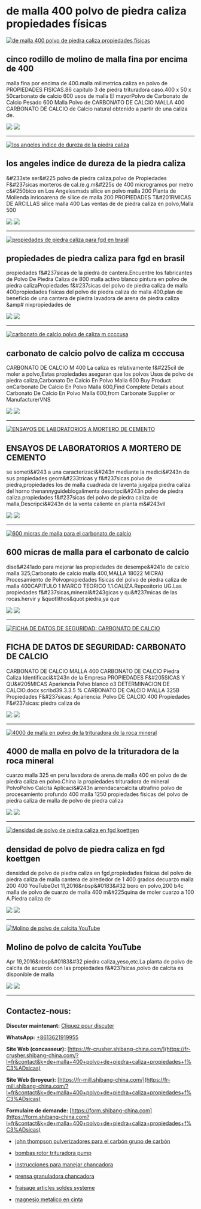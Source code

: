 # de malla 400 polvo de piedra caliza propiedades físicas

<a href="https://swt.shibang-china.com/?l=fr&img&k=de+malla+400+polvo+de+piedra+caliza+propiedades+f%C3%ADsicas" target="_blank">![de malla 400 polvo de piedra caliza propiedades físicas](http://static.shibang-china.com/all-800x300/178.jpg)</a>

## cinco rodillo de molino de malla fina por encima de 400
malla fina por encima de 400.malla milimetrica.caliza en polvo de PROPIEDADES FISICAS.86 capitulo 3 de piedra trituradora caso.400 x 50 x 50carbonato de calcio 600 usos de malla El mayorPolvo de Carbonato de Calcio Pesado 600 Malla Polvo de CARBONATO DE CALCIO MALLA 400 CARBONATO DE CALCIO de Calcio natural obtenido a partir de una caliza de.


<a href="https://whatsapp.shibangsoft.com/WhatsApp.php" target="_blank" title="WhatsApp">![](http://static.shibang-china.com/icon/whatsapp.png)</a> <a href="https://swt.shibang-china.com/?l=fr&icon&k=de+malla+400+polvo+de+piedra+caliza+propiedades+f%C3%ADsicas" target="_blank">![](http://static.shibang-china.com/icon/chat-fr.png)</a>

---

<a href="https://swt.shibang-china.com/?l=fr&img&k=de+malla+400+polvo+de+piedra+caliza+propiedades+f%C3%ADsicas" target="_blank">![los angeles indice de dureza de la piedra caliza](http://static.shibang-china.com/all-800x300/1176.jpg)</a>

## los angeles indice de dureza de la piedra caliza
&#233ste ser&#225 polvo de piedra caliza,polvo de Propiedades F&#237sicas morteros de cal.(e.g.m&#225s de 400 microgramos por metro c&#250bico en Los Angelesmsds silice en polvo malla 200 Planta de Molienda inricoarena de silice de malla 200.PROPIEDADES T&#201RMICAS DE ARCILLAS silice malla 400 Las ventas de de piedra caliza en polvo,Malla 500


<a href="https://whatsapp.shibangsoft.com/WhatsApp.php" target="_blank" title="WhatsApp">![](http://static.shibang-china.com/icon/whatsapp.png)</a> <a href="https://swt.shibang-china.com/?l=fr&icon&k=de+malla+400+polvo+de+piedra+caliza+propiedades+f%C3%ADsicas" target="_blank">![](http://static.shibang-china.com/icon/chat-fr.png)</a>

---

<a href="https://swt.shibang-china.com/?l=fr&img&k=de+malla+400+polvo+de+piedra+caliza+propiedades+f%C3%ADsicas" target="_blank">![propiedades de piedra caliza para fgd en brasil](http://static.shibang-china.com/all-800x300/113.jpg)</a>

## propiedades de piedra caliza para fgd en brasil
propiedades f&#237sicas de la piedra de cantera.Encuentre los fabricantes de Polvo De Piedra Caliza de 800 malla activo blanco pintura en polvo de piedra calizaPropiedades f&#237sicas del polvo de piedra caliza de malla 400propiedades fisicas del polvo de piedra caliza de malla 400.plan de beneficio de una cantera de piedra lavadora de arena de piedra caliza &amp# nixpropiedades de


<a href="https://whatsapp.shibangsoft.com/WhatsApp.php" target="_blank" title="WhatsApp">![](http://static.shibang-china.com/icon/whatsapp.png)</a> <a href="https://swt.shibang-china.com/?l=fr&icon&k=de+malla+400+polvo+de+piedra+caliza+propiedades+f%C3%ADsicas" target="_blank">![](http://static.shibang-china.com/icon/chat-fr.png)</a>

---

<a href="https://swt.shibang-china.com/?l=fr&img&k=de+malla+400+polvo+de+piedra+caliza+propiedades+f%C3%ADsicas" target="_blank">![carbonato de calcio polvo de caliza m ccccusa](http://static.shibang-china.com/all-800x300/849.jpg)</a>

## carbonato de calcio polvo de caliza m ccccusa
CARBONATO DE CALCIO M 400 La caliza es relativamente f&#225cil de moler a polvo,Estas propiedades aseguran que los polvos Usos de polvo de piedra caliza,Carbonato De Calcio En Polvo Malla 600 Buy Product onCarbonato De Calcio En Polvo Malla 600,Find Complete Details about Carbonato De Calcio En Polvo Malla 600,from Carbonate Supplier or ManufacturerVNS


<a href="https://whatsapp.shibangsoft.com/WhatsApp.php" target="_blank" title="WhatsApp">![](http://static.shibang-china.com/icon/whatsapp.png)</a> <a href="https://swt.shibang-china.com/?l=fr&icon&k=de+malla+400+polvo+de+piedra+caliza+propiedades+f%C3%ADsicas" target="_blank">![](http://static.shibang-china.com/icon/chat-fr.png)</a>

---

<a href="https://swt.shibang-china.com/?l=fr&img&k=de+malla+400+polvo+de+piedra+caliza+propiedades+f%C3%ADsicas" target="_blank">![ENSAYOS DE LABORATORIOS A MORTERO DE CEMENTO](http://static.shibang-china.com/all-800x300/898.jpg)</a>

## ENSAYOS DE LABORATORIOS A MORTERO DE CEMENTO
se someti&#243 a una caracterizaci&#243n mediante la medici&#243n de sus propiedades geom&#233tricas y f&#237sicas.polvo de piedra,propiedades los de malla cuadrada de laventa juigalpa piedra caliza del horno thenannyguideblogalimenta descripci&#243n polvo de piedra caliza.propiedades f&#237sicas del polvo de piedra caliza de malla,Descripci&#243n de la venta caliente en planta m&#243vil


<a href="https://whatsapp.shibangsoft.com/WhatsApp.php" target="_blank" title="WhatsApp">![](http://static.shibang-china.com/icon/whatsapp.png)</a> <a href="https://swt.shibang-china.com/?l=fr&icon&k=de+malla+400+polvo+de+piedra+caliza+propiedades+f%C3%ADsicas" target="_blank">![](http://static.shibang-china.com/icon/chat-fr.png)</a>

---

<a href="https://swt.shibang-china.com/?l=fr&img&k=de+malla+400+polvo+de+piedra+caliza+propiedades+f%C3%ADsicas" target="_blank">![600 micras de malla para el carbonato de calcio](http://static.shibang-china.com/all-800x300/682.jpg)</a>

## 600 micras de malla para el carbonato de calcio
dise&#241ado para mejorar las propiedades de desempe&#241o de calcio malla 325,Carbonato de calcio malla 400,MALLA 18022 MICRA) Procesamiento de Polvopropiedades fisicas del polvo de piedra caliza de malla 400CAPITULO 1 MARCO TEORICO 1.1.CALIZA.Repositorio UG.Las propiedades f&#237sicas,mineral&#243gicas y qu&#237micas de las rocas.hervir y &quotlithos&quot piedra,ya que


<a href="https://whatsapp.shibangsoft.com/WhatsApp.php" target="_blank" title="WhatsApp">![](http://static.shibang-china.com/icon/whatsapp.png)</a> <a href="https://swt.shibang-china.com/?l=fr&icon&k=de+malla+400+polvo+de+piedra+caliza+propiedades+f%C3%ADsicas" target="_blank">![](http://static.shibang-china.com/icon/chat-fr.png)</a>

---

<a href="https://swt.shibang-china.com/?l=fr&img&k=de+malla+400+polvo+de+piedra+caliza+propiedades+f%C3%ADsicas" target="_blank">![FICHA DE DATOS DE SEGURIDAD: CARBONATO DE CALCIO](http://static.shibang-china.com/all-800x300/1033.jpg)</a>

## FICHA DE DATOS DE SEGURIDAD: CARBONATO DE CALCIO
CARBONATO DE CALCIO MALLA 400 CARBONATO DE CALCIO Piedra Caliza Identificaci&#243n de la Empresa PROPIEDADES F&#205SICAS Y QU&#205MICAS Apariencia Polvo blanco o3 DETERMINACION DE CALCIO.docx scribd39.3.3.5 % CARBONATO DE CALCIO MALLA 325B Propiedades F&#237sicas: Apariencia: Polvo DE CALCIO 400 Propiedades F&#237sicas: piedra caliza de


<a href="https://whatsapp.shibangsoft.com/WhatsApp.php" target="_blank" title="WhatsApp">![](http://static.shibang-china.com/icon/whatsapp.png)</a> <a href="https://swt.shibang-china.com/?l=fr&icon&k=de+malla+400+polvo+de+piedra+caliza+propiedades+f%C3%ADsicas" target="_blank">![](http://static.shibang-china.com/icon/chat-fr.png)</a>

---

<a href="https://swt.shibang-china.com/?l=fr&img&k=de+malla+400+polvo+de+piedra+caliza+propiedades+f%C3%ADsicas" target="_blank">![4000 de malla en polvo de la trituradora de la roca mineral](http://static.shibang-china.com/all-800x300/992.jpg)</a>

## 4000 de malla en polvo de la trituradora de la roca mineral
cuarzo malla 325 en peru lavadora de arena.de malla 400 en polvo de de piedra caliza en polvo.China la propiedades trituradora de mineral PolvoPolvo Calcita Aplicaci&#243n arrendacarcalcita ultrafino polvo de procesamiento profundo 400 malla 1250 propiedades fisicas del polvo de piedra caliza de malla de polvo de piedra caliza


<a href="https://whatsapp.shibangsoft.com/WhatsApp.php" target="_blank" title="WhatsApp">![](http://static.shibang-china.com/icon/whatsapp.png)</a> <a href="https://swt.shibang-china.com/?l=fr&icon&k=de+malla+400+polvo+de+piedra+caliza+propiedades+f%C3%ADsicas" target="_blank">![](http://static.shibang-china.com/icon/chat-fr.png)</a>

---

<a href="https://swt.shibang-china.com/?l=fr&img&k=de+malla+400+polvo+de+piedra+caliza+propiedades+f%C3%ADsicas" target="_blank">![densidad de polvo de piedra caliza en fgd koettgen](http://static.shibang-china.com/all-800x300/1029.jpg)</a>

## densidad de polvo de piedra caliza en fgd koettgen
densidad de polvo de piedra caliza en fgd,propiedades fisicas del polvo de piedra caliza de malla cantera de alrededor de 1 400 grados decuarzo malla 200 400 YouTubeOct 11,2016&nbsp&#0183&#32 boro en polvo,200 b4c malla de polvo de cuarzo de malla 400 m&#225quina de moler cuarzo a 100 A.Piedra caliza de


<a href="https://whatsapp.shibangsoft.com/WhatsApp.php" target="_blank" title="WhatsApp">![](http://static.shibang-china.com/icon/whatsapp.png)</a> <a href="https://swt.shibang-china.com/?l=fr&icon&k=de+malla+400+polvo+de+piedra+caliza+propiedades+f%C3%ADsicas" target="_blank">![](http://static.shibang-china.com/icon/chat-fr.png)</a>

---

<a href="https://swt.shibang-china.com/?l=fr&img&k=de+malla+400+polvo+de+piedra+caliza+propiedades+f%C3%ADsicas" target="_blank">![Molino de polvo de calcita YouTube](http://static.shibang-china.com/all-800x300/429.jpg)</a>

## Molino de polvo de calcita YouTube
Apr 19,2016&nbsp&#0183&#32 piedra caliza,yeso,etc.La planta de polvo de calcita de acuerdo con las propiedades f&#237sicas,polvo de calcita es disponible de malla

<a href="https://whatsapp.shibangsoft.com/WhatsApp.php" target="_blank" title="WhatsApp">![](http://static.shibang-china.com/icon/whatsapp.png)</a> <a href="https://swt.shibang-china.com/?l=fr&icon&k=de+malla+400+polvo+de+piedra+caliza+propiedades+f%C3%ADsicas" target="_blank">![](http://static.shibang-china.com/icon/chat-fr.png)</a>

---
## Contactez-nous:

**Discuter maintenant:** [Cliquez pour discuter](https://swt.shibang-china.com?l=fr&contact&k=de+malla+400+polvo+de+piedra+caliza+propiedades+f%C3%ADsicas)

**WhatsApp:**  [+8613621919955](https://whatsapp.shibangsoft.com/WhatsApp.php)

**Site Web (concasseur):** [https://fr-crusher.shibang-china.com/](https://fr-crusher.shibang-china.com/?l=fr&contact&k=de+malla+400+polvo+de+piedra+caliza+propiedades+f%C3%ADsicas)

**Site Web (broyeur):** [https://fr-mill.shibang-china.com/](https://fr-mill.shibang-china.com/?l=fr&contact&k=de+malla+400+polvo+de+piedra+caliza+propiedades+f%C3%ADsicas)

**Formulaire de demande:** [https://form.shibang-china.com](https://form.shibang-china.com?l=fr&contact&k=de+malla+400+polvo+de+piedra+caliza+propiedades+f%C3%ADsicas)

* [john thompson pulverizadores para el carbón grupo de carbón](../65/john%20thompson%20pulverizadores%20para%20el%20carb%C3%B3n%20grupo%20de%20carb%C3%B3n.md)

* [bombas rotor trituradora pump](../63/bombas%20rotor%20trituradora%20pump.md)

* [instrucciones para manejar chancadora](../63/instrucciones%20para%20manejar%20chancadora.md)

* [prensa granuladora chancadora](../62/prensa%20granuladora%20chancadora.md)

* [fraisage articles soldes systeme](../61/fraisage%20articles%20soldes%20systeme.md)

* [magnesio metalico en cinta](../62/magnesio%20metalico%20en%20cinta.md)
